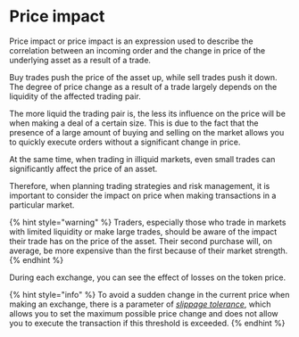 # Price impact

Price impact or price impact is an expression used to describe the correlation between an incoming order and the change in price of the underlying asset as a result of a trade.

Buy trades push the price of the asset up, while sell trades push it down. The degree of price change as a result of a trade largely depends on the liquidity of the affected trading pair.

The more liquid the trading pair is, the less its influence on the price will be when making a deal of a certain size. This is due to the fact that the presence of a large amount of buying and selling on the market allows you to quickly execute orders without a significant change in price.

At the same time, when trading in illiquid markets, even small trades can significantly affect the price of an asset.

Therefore, when planning trading strategies and risk management, it is important to consider the impact on price when making transactions in a particular market.

{% hint style="warning" %}
Traders, especially those who trade in markets with limited liquidity or make large trades, should be aware of the impact their trade has on the price of the asset. Their second purchase will, on average, be more expensive than the first because of their market strength.
{% endhint %}

During each exchange, you can see the effect of losses on the token price.

{% hint style="info" %}
To avoid a sudden change in the current price when making an exchange, there is a parameter of [_slippage tolerance_](slippage-tolerance.md), which allows you to set the maximum possible price change and does not allow you to execute the transaction if this threshold is exceeded.
{% endhint %}
